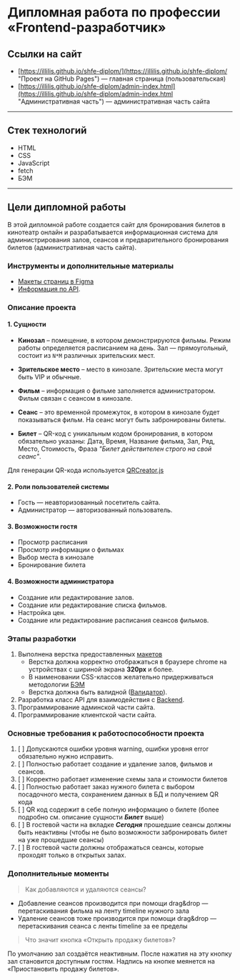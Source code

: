 # Дипломная работа по профессии «Frontend-разработчик»

## Ссылки на сайт
- [https://illilis.github.io/shfe-diplom/](https://illilis.github.io/shfe-diplom/ "Проект на GitHub Pages") — главная страница (пользовательская)
- [https://illilis.github.io/shfe-diplom/admin-index.html](https://illilis.github.io/shfe-diplom/admin-index.html "Административная часть") — административная часть сайта

***

## Стек технологий

- HTML
- CSS
- JavaScript
- fetch
- БЭМ

***

## Цели дипломной работы

В этой дипломной работе создается сайт для бронирования билетов в кинотеатр онлайн и разрабатывается информационная система для администрирования залов, сеансов и предварительного бронирования билетов (административная часть сайта).

### Инструменты и дополнительные материалы

- [Макеты страниц в Figma](https://www.figma.com/file/zGf2lm7mUBGeXWlZQyf9LH/%D0%94%D0%B8%D0%B7%D0%B0%D0%B9%D0%BD-%D0%BC%D0%B0%D0%BA%D0%B5%D1%82-(1)?type=design&mode=design)
- [Информация по API](https://github.com/netology-code/shfe-diplom/blob/main/md/api.md).

### Описание проекта

#### 1. Сущности

- **Кинозал** – помещение, в котором демонстрируются фильмы. Режим работы определяется расписанием на день. Зал — прямоугольный, состоит из `N*M` различных зрительских мест.

- **Зрительское место** – место в кинозале. Зрительские места могут быть VIP и обычные.

- **Фильм** – информация о фильме заполняется администратором. Фильм связан с сеансом в кинозале.

- **Сеанс** – это временной промежуток, в котором в кинозале будет показываться фильм. На сеанс могут быть забронированы билеты.

- **Билет** – QR-код c уникальным кодом бронирования, в котором обязательно указаны: Дата, Время, Название фильма, Зал, Ряд, Место, Стоимость, Фраза _"Билет действителен строго на свой сеанс"_.
  
Для генерации QR-кода используется [QRCreator.js](https://github.com/slesareva-gala/QR-Code)

#### 2. Роли пользователей системы

- Гость — неавторизованный посетитель сайта.
- Администратор — авторизованный пользователь.

#### 3. Возможности гостя
- Просмотр расписания
- Просмотр информации о фильмах
- Выбор места в кинозале
- Бронирование билета

#### 4. Возможности администратора
- Создание или редактирование залов.
- Создание или редактирование списка фильмов.
- Настройка цен.
- Создание или редактирование расписания сеансов фильмов.

### Этапы разработки

1. Выполнена верстка предоставленных [макетов]((https://www.figma.com/file/BwhoRUEU4ikdbjjxFOrO7v/%D0%94%D0%B8%D0%B7%D0%B0%D0%B9%D0%BD-%D0%BC%D0%B0%D0%BA%D0%B5%D1%82?type=design&node-id=0-1&mode=design&t=j9bYnoV4gt8q03IU-0))  
   * Верстка должна корректно отображаться в браузере chrome на устройствах с шириной экрана **320px** и более.  
   * В наименовании CSS-классов желательно придерживаться методологии [БЭМ](https://ru.bem.info/methodology/quick-start/)
   * Верстка должна быть валидной ([Валидатор](https://validator.w3.org/)). 
2. Разработка класс API для взаимодействия с [Backend](https://github.com/netology-code/shfe-diplom/blob/main/md/api.md).
3. Программирование админской части сайта.
4. Программирование клиентской части сайта.

### Основные требования к работоспособности проекта
1. [ ] Допускаются ошибки уровня warning, ошибки уровня error обязательно нужно исправить.
2. [ ] Полностью работает создание и удаление залов, фильмов и сеансов.
3. [ ] Корректно работает изменение схемы зала и стоимости билетов
4. [ ] Полностью работает заказ нужного билета с выбором посадочного места, сохранением данных в БД и получением QR кода
5. [ ] QR код содержит в себе полную информацию о билете (более подробно см. описание сущности ***Билет*** выше)
6. [ ] В гостевой части на вкладке ***Сегодня*** прошедшие сеансы должны быть неактивны (чтобы не было возможности забронировать билет на уже прошедшие сеансы)
7. [ ] В гостевой части должны отображаться сеансы, которые проходят только в открытых залах.

### Дополнительные моменты

>Как добавляются и удаляются сеансы?

- Добавление сеансов производится при помощи drag&drop — перетаскивания фильма на ленту timeline нужного зала  
- Удаление сеансов тоже производится при помощи drag&drop — перетаскивания сеанса с ленты timeline за ее пределы  

>Что значит кнопка «Открыть продажу билетов»?  

По умолчанию зал создаётся неактивным. После нажатия на эту кнопку зал становится доступным гостям. Надпись на кнопке меянется на «Приостановить продажу билетов».
